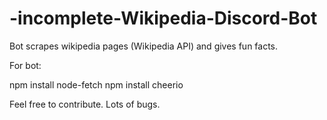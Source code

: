 # -incomplete-Wikipedia-Discord-Bot

Bot scrapes wikipedia pages (Wikipedia API) and gives fun facts.

For bot:

npm install node-fetch
npm install cheerio





Feel free to contribute. Lots of bugs.
